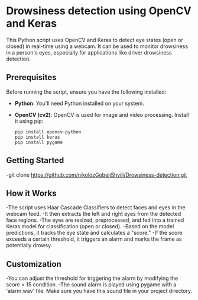 # Drowsiness detection using OpenCV and Keras

This Python script uses OpenCV and Keras to detect eye states (open or closed) in real-time using a webcam. It can be used to monitor drowsiness in a person's eyes, especially for applications like driver drowsiness detection.

## Prerequisites

Before running the script, ensure you have the following installed:

- **Python**: You'll need Python installed on your system.

- **OpenCV (cv2)**: OpenCV is used for image and video processing. Install it using pip:

  ```shell
  pip install opencv-python
  pip install keras
  pip install pygame
  
## Getting Started
-git clone https://github.com/nikolozGobejiShvili/Drowsiness-detection.git

## How it Works
-The script uses Haar Cascade Classifiers to detect faces and eyes in the webcam feed.
-It then extracts the left and right eyes from the detected face regions.
-The eyes are resized, preprocessed, and fed into a trained Keras model for classification (open or closed).
-Based on the model predictions, it tracks the eye state and calculates a "score."
-If the score exceeds a certain threshold, it triggers an alarm and marks the frame as potentially drowsy.

## Customization
-You can adjust the threshold for triggering the alarm by modifying the score > 15 condition.
-The sound alarm is played using pygame with a 'alarm.wav' file. Make sure you have this sound file in your project directory.
